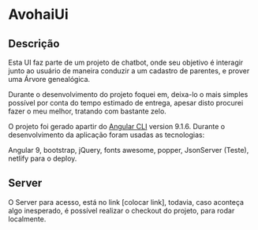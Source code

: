 # AvohaiUi

## Descrição

Esta UI faz parte de um projeto de chatbot, onde seu objetivo é interagir junto ao usuário de maneira conduzir a um
cadastro de parentes, e prover uma Árvore genealógica.

Durante o desenvolvimento do projeto foquei em, deixa-lo o mais simples possível por conta do tempo estimado de entrega, apesar disto
procurei fazer o meu melhor, tratando com bastante zelo.

O projeto foi gerado apartir do [Angular CLI](https://github.com/angular/angular-cli) version 9.1.6.
Durante o desenvolvimento da aplicação foram usadas as tecnologias:

Angular 9, bootstrap, jQuery, fonts awesome, popper, JsonServer (Teste), netlify para o deploy.

## Server

O Server para acesso, está no link [colocar link], todavia, caso aconteça algo inesperado, é possível realizar o checkout do projeto, para rodar localmente.
